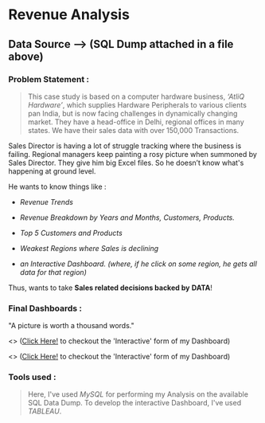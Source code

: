 # Revenue Analysis

## Data Source --> (SQL Dump attached in a file above)

### Problem Statement :

> This case study is based on a computer hardware business, *‘AtliQ Hardware’*,
> which supplies Hardware Peripherals to various clients pan India, but is now
> facing challenges in dynamically changing market. They have a head-office in
> Delhi, regional offices in many states. We have their sales data with over
> 150,000 Transactions.

Sales Director is having a lot of struggle tracking where the business is
failing. Regional managers keep painting a rosy picture when summoned by Sales
Director. They give him big Excel files. So he doesn’t know what's happening at
ground level.

He wants to know things like :

-   *Revenue Trends*

-   *Revenue Breakdown by Years and Months, Customers, Products.*

-   *Top 5 Customers and Products*

-   *Weakest Regions where Sales is declining*

-   *an Interactive Dashboard. (where, if he click on some region, he gets all
    data for that region)*

Thus, wants to take **Sales related decisions backed by** **DATA**!


### Final Dashboards :

"A picture is worth a thousand words."

<<insert img>>
([Click Here!](https://public.tableau.com/app/profile/harshmamania/viz/SalesInsights_RevenueAnalysis/Dashboard-RevenueAnalysi) to checkout the 'Interactive' form of my Dashboard)

<<insert img>>
([Click Here!](https://public.tableau.com/app/profile/harshmamania/viz/SalesInsights_ProfitAnalysis/Dashboard-ProfitAnalysis) to checkout the 'Interactive' form of my Dashboard)
  
### Tools used :

> Here, I've used *_MySQL_* for performing my Analysis on the available SQL Data Dump.
> To develop the interactive Dashboard, I've used *_TABLEAU_*.
[^note]: Suggestion and Improvements are always welcome! :grin:
